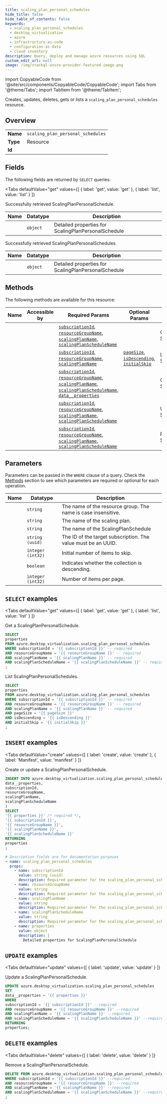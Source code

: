 ```yaml
--- 
title: scaling_plan_personal_schedules
hide_title: false
hide_table_of_contents: false
keywords:
  - scaling_plan_personal_schedules
  - desktop_virtualization
  - azure
  - infrastructure-as-code
  - configuration-as-data
  - cloud inventory
description: Query, deploy and manage azure resources using SQL
custom_edit_url: null
image: /img/stackql-azure-provider-featured-image.png
---
```


import CopyableCode from '@site/src/components/CopyableCode/CopyableCode';
import Tabs from '@theme/Tabs';
import TabItem from '@theme/TabItem';

Creates, updates, deletes, gets or lists a <code>scaling_plan_personal_schedules</code> resource.

## Overview
<table><tbody>
<tr><td><b>Name</b></td><td><code>scaling_plan_personal_schedules</code></td></tr>
<tr><td><b>Type</b></td><td>Resource</td></tr>
<tr><td><b>Id</b></td><td><CopyableCode code="azure.desktop_virtualization.scaling_plan_personal_schedules" /></td></tr>
</tbody></table>

## Fields

The following fields are returned by `SELECT` queries:

<Tabs
    defaultValue="get"
    values={[
        { label: 'get', value: 'get' },
        { label: 'list', value: 'list' }
    ]}
>
<TabItem value="get">

Successfully retrieved ScalingPlanPersonalSchedule.

<table>
<thead>
    <tr>
    <th>Name</th>
    <th>Datatype</th>
    <th>Description</th>
    </tr>
</thead>
<tbody>
<tr>
    <td><CopyableCode code="properties" /></td>
    <td><code>object</code></td>
    <td>Detailed properties for ScalingPlanPersonalSchedule</td>
</tr>
</tbody>
</table>
</TabItem>
<TabItem value="list">

Successfully retrieved ScalingPlanPersonalSchedules.

<table>
<thead>
    <tr>
    <th>Name</th>
    <th>Datatype</th>
    <th>Description</th>
    </tr>
</thead>
<tbody>
<tr>
    <td><CopyableCode code="properties" /></td>
    <td><code>object</code></td>
    <td>Detailed properties for ScalingPlanPersonalSchedule</td>
</tr>
</tbody>
</table>
</TabItem>
</Tabs>

## Methods

The following methods are available for this resource:

<table>
<thead>
    <tr>
    <th>Name</th>
    <th>Accessible by</th>
    <th>Required Params</th>
    <th>Optional Params</th>
    <th>Description</th>
    </tr>
</thead>
<tbody>
<tr>
    <td><a href="#get"><CopyableCode code="get" /></a></td>
    <td><CopyableCode code="select" /></td>
    <td><a href="#parameter-subscriptionId"><code>subscriptionId</code></a>, <a href="#parameter-resourceGroupName"><code>resourceGroupName</code></a>, <a href="#parameter-scalingPlanName"><code>scalingPlanName</code></a>, <a href="#parameter-scalingPlanScheduleName"><code>scalingPlanScheduleName</code></a></td>
    <td></td>
    <td>Get a ScalingPlanPersonalSchedule.</td>
</tr>
<tr>
    <td><a href="#list"><CopyableCode code="list" /></a></td>
    <td><CopyableCode code="select" /></td>
    <td><a href="#parameter-subscriptionId"><code>subscriptionId</code></a>, <a href="#parameter-resourceGroupName"><code>resourceGroupName</code></a>, <a href="#parameter-scalingPlanName"><code>scalingPlanName</code></a></td>
    <td><a href="#parameter-pageSize"><code>pageSize</code></a>, <a href="#parameter-isDescending"><code>isDescending</code></a>, <a href="#parameter-initialSkip"><code>initialSkip</code></a></td>
    <td>List ScalingPlanPersonalSchedules.</td>
</tr>
<tr>
    <td><a href="#create"><CopyableCode code="create" /></a></td>
    <td><CopyableCode code="insert" /></td>
    <td><a href="#parameter-subscriptionId"><code>subscriptionId</code></a>, <a href="#parameter-resourceGroupName"><code>resourceGroupName</code></a>, <a href="#parameter-scalingPlanName"><code>scalingPlanName</code></a>, <a href="#parameter-scalingPlanScheduleName"><code>scalingPlanScheduleName</code></a>, <a href="#parameter-data__properties"><code>data__properties</code></a></td>
    <td></td>
    <td>Create or update a ScalingPlanPersonalSchedule.</td>
</tr>
<tr>
    <td><a href="#update"><CopyableCode code="update" /></a></td>
    <td><CopyableCode code="update" /></td>
    <td><a href="#parameter-subscriptionId"><code>subscriptionId</code></a>, <a href="#parameter-resourceGroupName"><code>resourceGroupName</code></a>, <a href="#parameter-scalingPlanName"><code>scalingPlanName</code></a>, <a href="#parameter-scalingPlanScheduleName"><code>scalingPlanScheduleName</code></a></td>
    <td></td>
    <td>Update a ScalingPlanPersonalSchedule.</td>
</tr>
<tr>
    <td><a href="#delete"><CopyableCode code="delete" /></a></td>
    <td><CopyableCode code="delete" /></td>
    <td><a href="#parameter-subscriptionId"><code>subscriptionId</code></a>, <a href="#parameter-resourceGroupName"><code>resourceGroupName</code></a>, <a href="#parameter-scalingPlanName"><code>scalingPlanName</code></a>, <a href="#parameter-scalingPlanScheduleName"><code>scalingPlanScheduleName</code></a></td>
    <td></td>
    <td>Remove a ScalingPlanPersonalSchedule.</td>
</tr>
</tbody>
</table>

## Parameters

Parameters can be passed in the `WHERE` clause of a query. Check the [Methods](#methods) section to see which parameters are required or optional for each operation.

<table>
<thead>
    <tr>
    <th>Name</th>
    <th>Datatype</th>
    <th>Description</th>
    </tr>
</thead>
<tbody>
<tr id="parameter-resourceGroupName">
    <td><CopyableCode code="resourceGroupName" /></td>
    <td><code>string</code></td>
    <td>The name of the resource group. The name is case insensitive.</td>
</tr>
<tr id="parameter-scalingPlanName">
    <td><CopyableCode code="scalingPlanName" /></td>
    <td><code>string</code></td>
    <td>The name of the scaling plan.</td>
</tr>
<tr id="parameter-scalingPlanScheduleName">
    <td><CopyableCode code="scalingPlanScheduleName" /></td>
    <td><code>string</code></td>
    <td>The name of the ScalingPlanSchedule</td>
</tr>
<tr id="parameter-subscriptionId">
    <td><CopyableCode code="subscriptionId" /></td>
    <td><code>string (uuid)</code></td>
    <td>The ID of the target subscription. The value must be an UUID.</td>
</tr>
<tr id="parameter-initialSkip">
    <td><CopyableCode code="initialSkip" /></td>
    <td><code>integer (int32)</code></td>
    <td>Initial number of items to skip.</td>
</tr>
<tr id="parameter-isDescending">
    <td><CopyableCode code="isDescending" /></td>
    <td><code>boolean</code></td>
    <td>Indicates whether the collection is descending.</td>
</tr>
<tr id="parameter-pageSize">
    <td><CopyableCode code="pageSize" /></td>
    <td><code>integer (int32)</code></td>
    <td>Number of items per page.</td>
</tr>
</tbody>
</table>

## `SELECT` examples

<Tabs
    defaultValue="get"
    values={[
        { label: 'get', value: 'get' },
        { label: 'list', value: 'list' }
    ]}
>
<TabItem value="get">

Get a ScalingPlanPersonalSchedule.

```sql
SELECT
properties
FROM azure.desktop_virtualization.scaling_plan_personal_schedules
WHERE subscriptionId = '{{ subscriptionId }}' -- required
AND resourceGroupName = '{{ resourceGroupName }}' -- required
AND scalingPlanName = '{{ scalingPlanName }}' -- required
AND scalingPlanScheduleName = '{{ scalingPlanScheduleName }}' -- required
;
```
</TabItem>
<TabItem value="list">

List ScalingPlanPersonalSchedules.

```sql
SELECT
properties
FROM azure.desktop_virtualization.scaling_plan_personal_schedules
WHERE subscriptionId = '{{ subscriptionId }}' -- required
AND resourceGroupName = '{{ resourceGroupName }}' -- required
AND scalingPlanName = '{{ scalingPlanName }}' -- required
AND pageSize = '{{ pageSize }}'
AND isDescending = '{{ isDescending }}'
AND initialSkip = '{{ initialSkip }}'
;
```
</TabItem>
</Tabs>


## `INSERT` examples

<Tabs
    defaultValue="create"
    values={[
        { label: 'create', value: 'create' },
        { label: 'Manifest', value: 'manifest' }
    ]}
>
<TabItem value="create">

Create or update a ScalingPlanPersonalSchedule.

```sql
INSERT INTO azure.desktop_virtualization.scaling_plan_personal_schedules (
data__properties,
subscriptionId,
resourceGroupName,
scalingPlanName,
scalingPlanScheduleName
)
SELECT 
'{{ properties }}' /* required */,
'{{ subscriptionId }}',
'{{ resourceGroupName }}',
'{{ scalingPlanName }}',
'{{ scalingPlanScheduleName }}'
RETURNING
properties
;
```
</TabItem>
<TabItem value="manifest">

```yaml
# Description fields are for documentation purposes
- name: scaling_plan_personal_schedules
  props:
    - name: subscriptionId
      value: string (uuid)
      description: Required parameter for the scaling_plan_personal_schedules resource.
    - name: resourceGroupName
      value: string
      description: Required parameter for the scaling_plan_personal_schedules resource.
    - name: scalingPlanName
      value: string
      description: Required parameter for the scaling_plan_personal_schedules resource.
    - name: scalingPlanScheduleName
      value: string
      description: Required parameter for the scaling_plan_personal_schedules resource.
    - name: properties
      value: object
      description: |
        Detailed properties for ScalingPlanPersonalSchedule
```
</TabItem>
</Tabs>


## `UPDATE` examples

<Tabs
    defaultValue="update"
    values={[
        { label: 'update', value: 'update' }
    ]}
>
<TabItem value="update">

Update a ScalingPlanPersonalSchedule.

```sql
UPDATE azure.desktop_virtualization.scaling_plan_personal_schedules
SET 
data__properties = '{{ properties }}'
WHERE 
subscriptionId = '{{ subscriptionId }}' --required
AND resourceGroupName = '{{ resourceGroupName }}' --required
AND scalingPlanName = '{{ scalingPlanName }}' --required
AND scalingPlanScheduleName = '{{ scalingPlanScheduleName }}' --required
RETURNING
properties;
```
</TabItem>
</Tabs>


## `DELETE` examples

<Tabs
    defaultValue="delete"
    values={[
        { label: 'delete', value: 'delete' }
    ]}
>
<TabItem value="delete">

Remove a ScalingPlanPersonalSchedule.

```sql
DELETE FROM azure.desktop_virtualization.scaling_plan_personal_schedules
WHERE subscriptionId = '{{ subscriptionId }}' --required
AND resourceGroupName = '{{ resourceGroupName }}' --required
AND scalingPlanName = '{{ scalingPlanName }}' --required
AND scalingPlanScheduleName = '{{ scalingPlanScheduleName }}' --required
;
```
</TabItem>
</Tabs>
